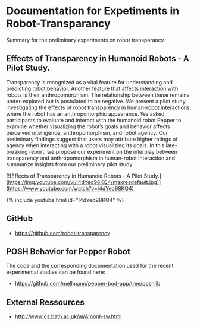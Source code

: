 # Documentation for Expetiments in Robot-Transparancy

Summary for the preliminary experiments on robot transparancy.

## Effects of Transparency in Humanoid Robots - A Pilot Study.

Transparency is recognized as a vital feature for understanding and predicting robot behavior. Another feature that affects interaction with robots is their anthropomorphism. The relationship between these remains under-explored but is postulated to be negative. We present a pilot study investigating the effects of robot transparency in human-robot interactions, where the robot has an anthropomorphic appearance. We asked participants to evaluate and interact with the humanoid robot Pepper to examine whether visualizing the robot’s goals and behavior affects perceived intelligence, anthropomorphism, and robot agency. Our preliminary findings suggest that users may attribute higher ratings of agency when interacting with a robot visualizing its goals. In this late-breaking report, we propose our experiment on the interplay between transparency and anthropomorphism in human-robot interaction and summarize insights from our preliminary pilot study.

[![Effects of Transparency in Humanoid Robots - A Pilot Study.]
(https://img.youtube.com/vi/I4dYeo98KQ4/maxresdefault.jpg)]
(https://www.youtube.com/watch?v=I4dYeo98KQ4)

{% include youtube.html id="I4dYeo98KQ4" %}

## GitHub

* <https://github.com/robot-transparency>

## POSH Behavior for Pepper Robot

The code and the corresponding documentation used for the recent experimental studies can be found here:
* <https://github.com/mellmann/pepper-bod-app/tree/poshlib>

## External Ressources

* <http://www.cs.bath.ac.uk/ai/AmonI-sw.html>

